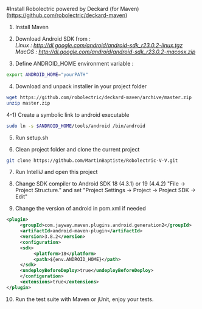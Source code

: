 #Install Robolectric powered by Deckard (for Maven) (https://github.com/robolectric/deckard-maven)

1) Install Maven

2) Download Android SDK from  :  
*Linux : http://dl.google.com/android/android-sdk_r23.0.2-linux.tgz*  
*MacOS : http://dl.google.com/android/android-sdk_r23.0.2-macosx.zip*

3) Define ANDROID_HOME environment variable :
```bash
export ANDROID_HOME="yourPATH"
```

4) Download and unpack installer in your project folder
```bash
wget https://github.com/robolectric/deckard-maven/archive/master.zip
unzip master.zip
```
4-1) Create a symbolic link to android executable
```bash
sudo ln -s $ANDROID_HOME/tools/android /bin/android
```

5) Run setup.sh

6) Clean project folder and clone the current project
```bash
git clone https://github.com/MartinBaptiste/Robolectric-V-V.git
```

7) Run IntelliJ and open this project

8) Change SDK compiler to Android SDK 18 (4.3.1) or 19 (4.4.2) "File -> Project Structure." and set "Project Settings -> Project -> Project SDK -> Edit"

9) Change the version of android in pom.xml if needed
```xml
<plugin>
     <groupId>com.jayway.maven.plugins.android.generation2</groupId>
     <artifactId>android-maven-plugin</artifactId>
     <version>3.8.2</version>
     <configuration>
     <sdk>
          <platform>18</platform>
          <path>${env.ANDROID_HOME}</path>
     </sdk>
     <undeployBeforeDeploy>true</undeployBeforeDeploy>
     </configuration>
     <extensions>true</extensions>
</plugin>
```

10) Run the test suite with Maven or jUnit, enjoy your tests.
